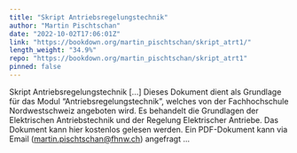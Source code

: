 ```yaml
---
title: "Skript Antriebsregelungstechnik"
author: "Martin Pischtschan"
date: "2022-10-02T17:06:01Z"
link: "https://bookdown.org/martin_pischtschan/skript_atrt1/"
length_weight: "34.9%"
repo: "https://bookdown.org/martin_pischtschan/skript_atrt1"
pinned: false
---
```


Skript Antriebsregelungstechnik [...] Dieses Dokument dient als Grundlage für das Modul “Antriebsregelungstechnik”, welches von der Fachhochschule Nordwestschweiz angeboten wird. Es behandelt die Grundlagen der Elektrischen Antriebstechnik und der Regelung Elektrischer Antriebe. Das Dokument kann hier kostenlos gelesen werden. Ein PDF-Dokument kann via Email (martin.pischtschan@fhnw.ch) angefragt ...
